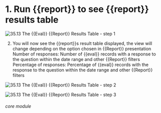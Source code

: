 # 1. Run {{report}} to see {{report}} results table


![35.13 The {{Eval}} {{Report}} Results Table - step 1](35.13_The_Evaluation_Report_Results_Table_im_1.png)

2. You will now see the {{report}}s result table displayed, the view will change depending on the option chosen in {{Report}} presentation
Number of responses: Number of {{eval}} records with a response to the question within the date range and other {{Report}} filters
Percentage of responses: Percentage of {{eval}} records with the response to the question within the date range and other {{Report}} filters

![35.13 The {{Eval}} {{Report}} Results Table - step 2](35.13_The_Evaluation_Report_Results_Table_im_2.png)

![35.13 The {{Eval}} {{Report}} Results Table - step 3](35.13_The_Evaluation_Report_Results_Table_im_3.png)


###### core module